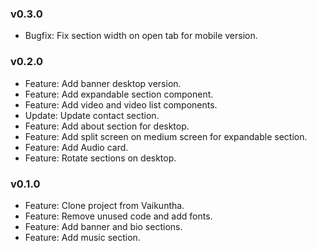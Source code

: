 ### v0.3.0

-   Bugfix: Fix section width on open tab for mobile version.

### v0.2.0

-   Feature: Add banner desktop version.
-   Feature: Add expandable section component.
-   Feature: Add video and video list components.
-   Update: Update contact section.
-   Feature: Add about section for desktop.
-   Feature: Add split screen on medium screen for expandable section.
-   Feature: Add Audio card.
-   Feature: Rotate sections on desktop.

### v0.1.0

-   Feature: Clone project from Vaikuntha.
-   Feature: Remove unused code and add fonts.
-   Feature: Add banner and bio sections.
-   Feature: Add music section.
